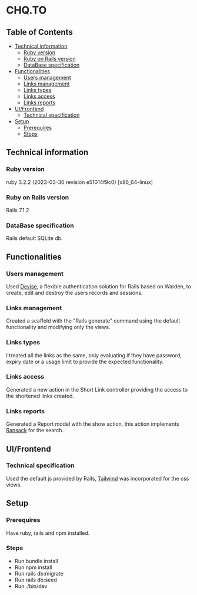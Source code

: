 # CHQ.TO

## Table of Contents

- [Technical information](#technical-information)
	- [Ruby version](#ruby-version)
	- [Ruby on Rails version](#ruby-on-rails-version)
	- [DataBase specification](#database-specification)
 - [Functionalities](#functionalities)
	- [Users management](#users-management)
	- [Links management](#links-management)
	- [Links types](#links-types)
 	- [Links access](#links-access)
 	- [Links reports](#links-reports)
  - [UI/Frontend](#uifrontend)
 	- [Technical specification](#technical-specification)
  - [Setup](#setup)
   	- [Prerequires](#prerequires)
	- [Steps](#steps)
    	

## Technical information
### Ruby version
ruby 3.2.2 (2023-03-30 revision e51014f9c0) [x86_64-linux]
### Ruby on Rails version
Rails 7.1.2
### DataBase specification
Rails default SQLite db.

## Functionalities
### Users management
Used [Devise](https://github.com/heartcombo/devise/tree/main), a flexible authentication solution for Rails based on Warden, to create, edit and destroy the users records and sessions.
### Links management
Created a scaffold with the "Rails generate" command using the default functionality and modifying only the views.
### Links types
I treated all the links as the same, only evaluating if they have password, expiry date or a usage limit to provide the expected functionality.
### Links access
Generated a new action in the Short Link controller providing the access to the shortened links created.
### Links reports
Generated a Report model with the show action, this action implements [Ransack](https://github.com/activerecord-hackery/ransack) for the search.

## UI/Frontend
### Technical specification
Used the default js provided by Rails, [Tailwind](https://tailwindcss.com/) was incorporated for the css views.

## Setup
### Prerequires
Have ruby, rails and npm installed.

### Steps
* Run bundle install
* Run npm install
* Run rails db:migrate
* Run rails db:seed
* Run ./bin/dev


